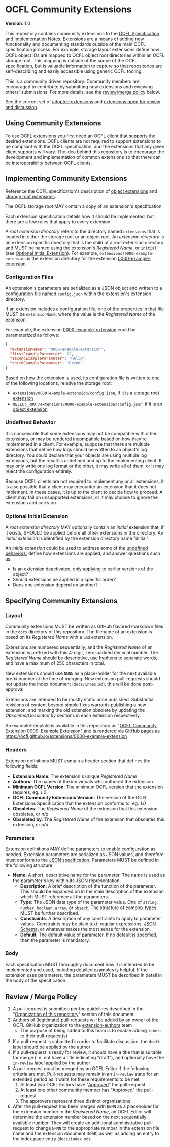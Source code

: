 # OCFL Community Extensions

**Version**: 1.0

This repository contains community extensions to the [OCFL Specification and Implementation Notes](https://ocfl.io/). Extensions are a means of adding new functionality and documenting standards outside of the main OCFL specification process. For example, storage layout extensions define how OCFL object IDs are mapped to OCFL object root directories within an OCFL storage root. This mapping is outside of the scope of the OCFL specification, but is valuable information to capture so that repositories are self-describing and easily accessible using generic OCFL tooling.

This is a community driven repository. Community members are encouraged to contribute by submitting new extensions and reviewing others' submissions. For more details, see the [review/merge policy](#review--merge-policy) below.

See the current set of [adopted extensions](https://ocfl.github.io/extensions/) and [extensions open for review and discussion](https://github.com/OCFL/extensions/pulls).

## Using Community Extensions

To use OCFL extensions you first need an OCFL client that supports the desired extensions. OCFL clients are not required to support extensions to be compliant with the OCFL specification, and the extensions that any given client supports will vary. The idea behind this repository is to encourage the development and implementation of common extensions so that there can be interoperability between OCFL clients.

## Implementing Community Extensions

Reference the OCFL specification's description of [object extensions](https://ocfl.io/1.0/spec/#object-extensions) and [storage root extensions](https://ocfl.io/1.0/spec/#storage-root-extensions).

The OCFL storage root MAY contain a copy of an extension's specification.

Each extension specification details how it should be implemented, but there are a few rules that apply to every extension.

A *root extension directory* refers to the directory named `extensions` that is located in either the storage root or an object root. An *extension directory* is an extension specific directory that is the child of a root extension directory and MUST be named using the extension's *Registered Name*, or `initial` (see [Optional Initial Extension](#optional-initial-extension)). For example, `extensions/0000-example-extension` is the extension directory for the extension [0000-example-extension](docs/0000-example-extension.md).

### Configuration Files

An extension's parameters are serialized as a JSON object and written to a configuration file named `config.json` within the extension's extension directory.

If an extension includes a configuration file, one of the properties in that file MUST be `extensionName`, where the value is the *Registered Name* of the extension.

For example, the extension [0000-example-extension](docs/0000-example-extension.md) could be parameterized as follows:

```json
{
  "extensionName": "0000-example-extension",
  "firstExampleParameter": 12,
  "secondExampleParameter": "Hello",
  "thirdExampleParameter": "Green"
}
```

Based on how the extension is used, its configuration file is written to one of the following locations, relative the storage root:

* `extensions/0000-example-extension/config.json`, if it is a [storage root extension](https://ocfl.io/1.0/spec/#storage-root-extensions)
* `OBJECT_ROOT/extensions/0000-example-extension/config.json`, if it is an [object extension](https://ocfl.io/1.0/spec/#object-extensions)

### Undefined Behavior

It is conceivable that some extensions may not be compatible with other extensions, or may be rendered incompatible based on how they're implemented in a client. For example, suppose that there are multiple extensions that define how logs should be written to an object's log directory. You could declare that your objects are using multiple log extensions, but the result is undefined and up to the implementing client. It may only write one log format or the other, it may write all of them, or it may reject the configuration entirely.

Because OCFL clients are not required to implement any or all extensions, it is also possible that a client may encounter an extension that it does not implement. In these cases, it is up to the client to decide how to proceed. A client may fail on unsupported extensions, or it may choose to ignore the extensions and carry on.

### Optional Initial Extension

A _root extension directory_ MAY optionally contain an _initial_ extension that, if it exists, SHOULD be applied before all other extensions in the directory.
An _initial extension_ is identified by the extension directory name "initial".

An _initial extension_ could be used to address some of the [undefined behaviors](#undefined-behavior), define how extensions are applied, and answer questions such as:

   - Is an extension deactivated, only applying to earlier versions of the object?
   - Should extensions be applied in a specific order?
   - Does one extension depend on another?

## Specifying Community Extensions

### Layout

Community extensions MUST be written as GitHub flavored markdown files in the `docs` directory of this repository. The
filename of an extension is based on its *Registered Name* with a `.md` extension.

Extensions are numbered sequentially, and the *Registered Name* of an extension is prefixed with this 4-digit, zero-padded
decimal number. The *Registered Name* should be descriptive, use hyphens to separate words, and have a maximum of 250
characters in total.

New extensions should use `NNNN` as a place-holder for the next available prefix number at the time of merging. New extension pull-requests should not update the index document (`docs/index.md`), this will be done post-approval.

Extensions are intended to be mostly static once published. Substantial revisions of content beyond simple fixes warrants publishing a new extension, and marking the old extension obsolete by updating the *Obsoletes/Obsoleted by* sections in each extension respectively.

An example/template is available in this repository as "[OCFL Community Extension 0000: Example Extension](docs/0000-example-extension.md)" and is rendered
via GitHub pages as https://ocfl.github.io/extensions/0000-example-extension

### Headers

Extension definitions MUST contain a header section that defines the following fields:

* **Extension Name**: The extension's unique *Registered Name*
* **Authors**: The names of the individuals who authored the extension
* **Minimum OCFL Version**: The minimum OCFL version that the extension requires, eg. *1.0*
* **OCFL Community Extensions Version**: The version of the OCFL Extensions Specification that the extension conforms to, eg. *1.0*
* **Obsoletes**: The *Registered Name* of the extension that this extension obsoletes, or *n/a*
* **Obsoleted by**: The *Registered Name* of the extension that obsoletes this extension, or *n/a*

### Parameters

Extension definitions MAY define parameters to enable configuration as needed. Extension parameters are serialized as JSON values, and therefore must conform to the [JSON specification](https://tools.ietf.org/html/rfc8259). Parameters MUST be defined in the following structure:

* **Name**: A short, descriptive name for the parameter. The name is used as the parameter's key within its JSON representation.
   * **Description**: A brief description of the function of the parameter. This should be expanded on in the main description of the extension which MUST reference all the parameters.
   * **Type**: The JSON data type of the parameter value. One of `string`, `number`, `boolean`, `array`, or `object`. The structure of complex types MUST be further described.
   * **Constraints**: A description of any constraints to apply to parameter values. Constraints may be plain text, regular expressions, [JSON Schema](https://www.ietf.org/archive/id/draft-handrews-json-schema-02.txt), or whatever makes the most sense for the extension.
   * **Default**: The default value of parameter. If no default is specified, then the parameter is mandatory.

### Body

Each specification MUST thoroughly document how it is intended to be implemented and used, including detailed examples is helpful. If the extension uses parameters, the parameters MUST be described in detail in the body of the specification.

## Review / Merge Policy

1. A pull-request is submitted per the guidelines described in the "[Organization of this repository](https://github.com/OCFL/extensions#organization-of-this-repository)" section of this document
1. Authors of (legitimate) pull-requests will be added by an owner of the OCFL GitHub organization to the [extension-authors](https://github.com/orgs/OCFL/teams/extension-authors) team
   - The purpose of being added to this team is to enable adding `labels` to their pull-request(s)
1. If a pull-request is submitted in order to facilitate discussion, the `draft` label should be applied by the author
1. If a pull-request is ready for review, it should have a title that is suitable for merge (i.e. not have a title indicating "draft"), and optionally have the `in-review` label applied by the author
1. A pull-request must be merged by an OCFL Editor if the following criteria are met. Pull-requests may remain in an `in-review` state for an extended period as it waits for these requirements to be met.
   1. At least two OCFL Editors have "[Approved](https://docs.github.com/en/github/collaborating-with-issues-and-pull-requests/approving-a-pull-request-with-required-reviews)" the pull-request
   1. At least one other community member has "[Approved](https://docs.github.com/en/github/collaborating-with-issues-and-pull-requests/approving-a-pull-request-with-required-reviews)" the pull-request
   1. The approvers represent three distinct organizations
1. After the pull-request has been merged with `NNNN` as a placeholder for the extension number in the _Registered Name_, an OCFL Editor will determine the extension number based on the next sequentially available number. They will create an additional administrative pull-request to change `NNNN` to the appropriate number in the extension file name and the extension document itself, as well as adding an entry to the index page entry (`docs/index.md`).

